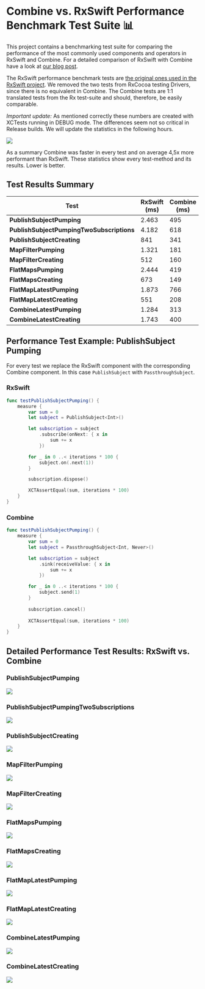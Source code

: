 # Combine vs. RxSwift Performance Benchmark Test Suite 📊
This project contains a benchmarking test suite for comparing the performance of the most commonly used components and operators in RxSwift and Combine. For a detailed comparison of RxSwift with Combine have a look at [our blog post](https://quickbirdstudios.com/blog/?p=831).

The RxSwift performance benchmark tests are [the original ones used in the RxSwift project](https://github.com/ReactiveX/RxSwift/blob/master/Tests/Benchmarks/Benchmarks.swift). We removed the two tests from RxCocoa testing Drivers, since there is no equivalent in Combine. The Combine tests are 1:1 translated tests from the Rx test-suite and should, therefore, be easily comparable.

*Important update:* As mentioned correctly these numbers are created with XCTests running in DEBUG mode. The differences seem not so critical in Release builds. We will update the statistics in the following hours.

![](https://quickbirdstudios.com/files/benchmarks/all.png)

As a summary Combine was faster in every test and on average 4,5x more performant than RxSwift. These statistics show every test-method and its results. Lower is better.

## Test Results Summary

**Test** | **RxSwift (ms)** | **Combine (ms)** | **Factor**
--- | --- | --- | ---
**PublishSubjectPumping** | 2.463 | 495 | 4,98x
**PublishSubjectPumpingTwoSubscriptions** | 4.182 | 618 | 6,77x
**PublishSubjectCreating** | 841 | 341 | 2,47x
**MapFilterPumping** | 1.321 | 181 | 7,30x
**MapFilterCreating** |512 | 160 | 3,20x
**FlatMapsPumping** | 2.444 | 419 | 5,83x
**FlatMapsCreating** | 673 | 149 | 4,52x
**FlatMapLatestPumping** | 1.873 | 766 | 2,45x
**FlatMapLatestCreating** | 551 | 208 | 2,65x
**CombineLatestPumping** | 1.284 | 313 | 4,10x
**CombineLatestCreating** | 1.743 | 400 | 4,36x

## Performance Test Example: PublishSubject Pumping

For every test we replace the RxSwift component with the corresponding Combine component. In this case `PublishSubject` with `PassthroughSubject`.

### RxSwift
```swift
func testPublishSubjectPumping() {
    measure {
        var sum = 0
        let subject = PublishSubject<Int>()

        let subscription = subject
            .subscribe(onNext: { x in
                sum += x
            })

        for _ in 0 ..< iterations * 100 {
            subject.on(.next(1))
        }

        subscription.dispose()

        XCTAssertEqual(sum, iterations * 100)
    }
}
```

### Combine
```swift
func testPublishSubjectPumping() {
    measure {
        var sum = 0
        let subject = PassthroughSubject<Int, Never>()

        let subscription = subject
            .sink(receiveValue: { x in
                sum += x
            })

        for _ in 0 ..< iterations * 100 {
            subject.send(1)
        }
        
        subscription.cancel()
        
        XCTAssertEqual(sum, iterations * 100)
    }
}
```

## Detailed Performance Test Results: RxSwift vs. Combine

### PublishSubjectPumping 

![](https://quickbirdstudios.com/files/benchmarks/1.png)

### PublishSubjectPumpingTwoSubscriptions

![](https://quickbirdstudios.com/files/benchmarks/2.png)

### PublishSubjectCreating

![](https://quickbirdstudios.com/files/benchmarks/3.png)

### MapFilterPumping

![](https://quickbirdstudios.com/files/benchmarks/4.png)

### MapFilterCreating

![](https://quickbirdstudios.com/files/benchmarks/5.png)

### FlatMapsPumping

![](https://quickbirdstudios.com/files/benchmarks/6.png)

### FlatMapsCreating

![](https://quickbirdstudios.com/files/benchmarks/7.png)

### FlatMapLatestPumping

![](https://quickbirdstudios.com/files/benchmarks/8.png)

### FlatMapLatestCreating

![](https://quickbirdstudios.com/files/benchmarks/9.png)

### CombineLatestPumping

![](https://quickbirdstudios.com/files/benchmarks/10.png)

### CombineLatestCreating

![](https://quickbirdstudios.com/files/benchmarks/11.png)

